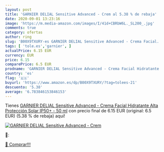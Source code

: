 ```yaml
---
layout: post
title: 'GARNIER DELIAL Sensitive Advanced - Crem al 5.38 % de rebaja'
date: 2020-09-01 13:23:16
image: 'https://m.media-amazon.com/images/I/41d+CBRbW6L._SL200_.jpg'
comments: true
category: ofertas
author: ring
slug: 'B00X9TXURY-es GARNIER DELIAL Sensitive Advanced - Crema Facial...'
tags: [ 'tole.es','garnier', ]
actualPrice: 6.15 EUR
currency: EUR
price: 6.15
comparePrice: 6.5 EUR
prodname: 'GARNIER DELIAL Sensitive Advanced - Crema Facial Hidratante Alta Protección Solar IP50+ - 50 ml'
country: 'es'
flag: '🇪🇸'
buyurl: 'https://www.amazon.es/dp/B00X9TXURY/?tag=tolees-21'
descuento: '5.38'
average: '6.783846153846153'
---
```


Tienes [GARNIER DELIAL Sensitive Advanced - Crema Facial Hidratante Alta Protección Solar IP50+ - 50 ml](https://www.amazon.es/dp/B00X9TXURY/?tag=tolees-21) con precio final de  6.15 EUR (original: 6.5 EUR) (5.38 %  de rebaja) aqui!

[![GARNIER DELIAL Sensitive Advanced - Crem](https://m.media-amazon.com/images/I/41d+CBRbW6L._SL200_.jpg)](https://www.amazon.es/dp/B00X9TXURY/?tag=tolees-21)

🔎:


[🛒 Comprar!!!](https://www.amazon.es/dp/B00X9TXURY/?tag=tolees-21)
